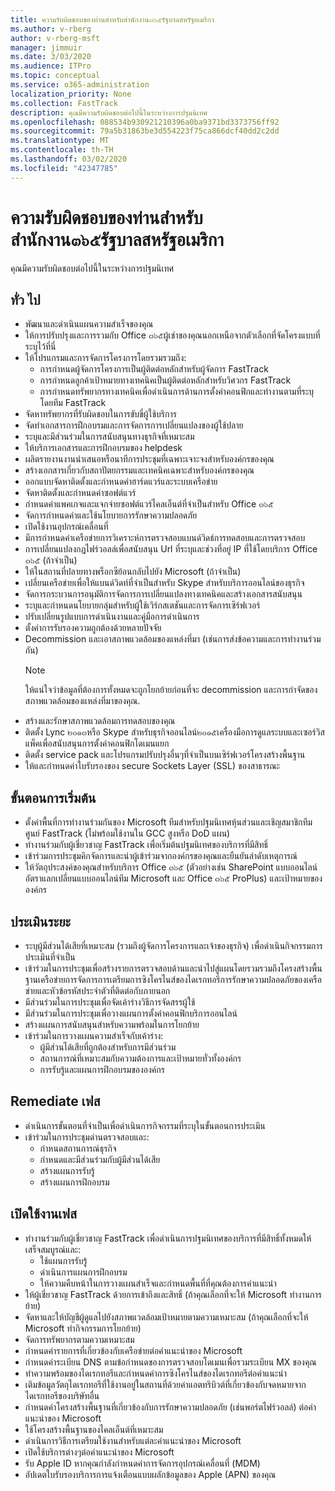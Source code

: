 ```yaml
---
title: ความรับผิดชอบของท่านสำหรับสำนักงาน๓๖๕รัฐบาลสหรัฐอเมริกา
ms.author: v-rberg
author: v-rberg-msft
manager: jimmuir
ms.date: 3/03/2020
ms.audience: ITPro
ms.topic: conceptual
ms.service: o365-administration
localization_priority: None
ms.collection: FastTrack
description: คุณมีความรับผิดชอบต่อไปนี้ในระหว่างการปฐมนิเทศ
ms.openlocfilehash: 088534b930921210396a0ba9371bd3373756ff92
ms.sourcegitcommit: 79a5b31863be3d554223f75ca866dcf40dd2c2dd
ms.translationtype: MT
ms.contentlocale: th-TH
ms.lasthandoff: 03/02/2020
ms.locfileid: "42347785"
---
```

# <a name="your-responsibilities-for-office-365-us-government"></a>ความรับผิดชอบของท่านสำหรับสำนักงาน๓๖๕รัฐบาลสหรัฐอเมริกา

คุณมีความรับผิดชอบต่อไปนี้ในระหว่างการปฐมนิเทศ
  
## <a name="general"></a>ทั่ว ไป

- พัฒนาและดำเนินแผนความสำเร็จของคุณ   
- ให้การปรับปรุงและการรวมกับ Office ๓๖๕ผู้เช่าของคุณนอกเหนือจากตัวเลือกที่จัดโครงแบบที่ระบุไว้ที่นี่    
- ให้โปรแกรมและการจัดการโครงการโดยรวมรวมถึง:     
  - การกำหนดผู้จัดการโครงการเป็นผู้ติดต่อหลักสำหรับผู้จัดการ FastTrack   
  - การกำหนดลูกค้าเป้าหมายทางเทคนิคเป็นผู้ติดต่อหลักสำหรับวิศวกร FastTrack  
  - การกำหนดทรัพยากรทางเทคนิคเพื่อดำเนินการด้านการตั้งค่าคอนฟิกและท่างานตามที่ระบุโดยทีม FastTrack   
- จัดหาทรัพยากรที่รับผิดชอบในการขับขี่ผู้ใช้บริการ    
- จัดทำเอกสารการฝึกอบรมและการจัดการการเปลี่ยนแปลงของผู้ใช้ปลาย    
- ระบุและมีส่วนร่วมในการสนับสนุนทางธุรกิจที่เหมาะสม     
- ให้บริการเอกสารและการฝึกอบรมของ helpdesk     
- ผลิตรายงานงานนำเสนอหรือนาทีการประชุมที่เฉพาะเจาะจงสำหรับองค์กรของคุณ     
- สร้างเอกสารเกี่ยวกับสถาปัตยกรรมและเทคนิคเฉพาะสำหรับองค์กรของคุณ     
- ออกแบบจัดหาติดตั้งและกำหนดค่าฮาร์ดแวร์และระบบเครือข่าย    
- จัดหาติดตั้งและกำหนดค่าซอฟต์แวร์     
- กำหนดค่าแพคเกจและแจกจ่ายซอฟต์แวร์ไคลเอ็นต์ที่จำเป็นสำหรับ Office ๓๖๕    
- จัดการกำหนดค่าและใช้นโยบายการรักษาความปลอดภัย    
- เปิดใช้งานอุปกรณ์เคลื่อนที่    
- มีการกำหนดค่าเครือข่ายการวิเคราะห์การตรวจสอบแบนด์วิดธ์การทดสอบและการตรวจสอบ 
- การเปลี่ยนแปลงกฎไฟร์วอลล์เพื่อสนับสนุน Url ที่ระบุและช่วงที่อยู่ IP ที่ใช้โดยบริการ Office ๓๖๕ (ถ้าจำเป็น)
- ให้ในสถานที่ปลายทางพร็อกซีย้อนกลับไปยัง Microsoft (ถ้าจำเป็น)     
- เปลี่ยนเครือข่ายเพื่อให้แบนด์วิดท์ที่จำเป็นสำหรับ Skype สำหรับบริการออนไลน์ของธุรกิจ   
- จัดการกระบวนการอนุมัติการจัดการการเปลี่ยนแปลงทางเทคนิคและสร้างเอกสารสนับสนุน    
- ระบุและกำหนดนโยบายกลุ่มสำหรับผู้ใช้เวิร์กสเตชันและการจัดการเซิร์ฟเวอร์    
- ปรับเปลี่ยนรูปแบบการดำเนินงานและคู่มือการดำเนินการ   
- ตั้งค่าการรับรองความถูกต้องด้วยหลายปัจจัย   
- Decommission และเอาสภาพแวดล้อมของแหล่งที่มา (เช่นการส่งข้อความและการทำงานร่วมกัน) 
    > [!NOTE]
    > ให้แน่ใจว่าข้อมูลที่ต้องการทั้งหมดจะถูกโยกย้ายก่อนที่จะ decommission และการกำจัดของสภาพแวดล้อมของแหล่งที่มาของคุณ.   
- สร้างและรักษาสภาพแวดล้อมการทดสอบของคุณ  
- ติดตั้ง Lync ๒๐๑๓หรือ Skype สำหรับธุรกิจออนไลน์๒๐๑๕เครื่องมือการดูแลระบบและเซอร์วิสแพ็คเพื่อสนับสนุนการตั้งค่าคอนฟิกโดเมนแยก    
- ติดตั้ง service pack และโปรแกรมปรับปรุงอื่นๆที่จำเป็นบนเซิร์ฟเวอร์โครงสร้างพื้นฐาน     
- ให้และกำหนดค่าใบรับรองของ secure Sockets Layer (SSL) ของสาธารณะ 
    
## <a name="initiate-phase"></a>ขั้นตอนการเริ่มต้น

- ตั้งค่าพื้นที่การทำงานร่วมกันของ Microsoft ทีมสำหรับปฐมนิเทศหุ้นส่วนและเชิญสมาชิกทีมศูนย์ FastTrack (ไม่พร้อมใช้งานใน GCC สูงหรือ DoD แผน)   
- ทำงานร่วมกับผู้เชี่ยวชาญ FastTrack เพื่อเริ่มต้นปฐมนิเทศของบริการที่มีสิทธิ์    
- เข้าร่วมการประชุมคิกจัดการและนำผู้เข้าร่วมจากองค์กรของคุณและยืนยันลำดับเหตุการณ์    
- ให้วัตถุประสงค์ของคุณสำหรับบริการ Office ๓๖๕ (ตัวอย่างเช่น SharePoint แบบออนไลน์อัตราแลกเปลี่ยนแบบออนไลน์ทีม Microsoft และ Office ๓๖๕ ProPlus) และเป้าหมายขององค์กร
    
## <a name="assess-phase"></a>ประเมินระยะ

- ระบุผู้มีส่วนได้เสียที่เหมาะสม (รวมถึงผู้จัดการโครงการและเจ้าของธุรกิจ) เพื่อดำเนินกิจกรรมการประเมินที่จำเป็น    
- เข้าร่วมในการประชุมเพื่อสร้างรายการตรวจสอบด้านและนำไปสู่แผนโดยรวมรวมถึงโครงสร้างพื้นฐานเครือข่ายการจัดการการเตรียมการซิงโครไนส์ของไดเรกทอรีการรักษาความปลอดภัยของเครือข่ายและหัวข้อรหัสประจำตัวที่ติดต่อกับภายนอก 
- มีส่วนร่วมในการประชุมเพื่อจัดเค้าร่างวิธีการจัดสรรผู้ใช้     
- มีส่วนร่วมในการประชุมเพื่อวางแผนการตั้งค่าคอนฟิกบริการออนไลน์    
- สร้างแผนการสนับสนุนสำหรับความพร้อมในการโยกย้าย    
- เข้าร่วมในการวางแผนความสำเร็จกับเค้าร่าง:   
  - ผู้มีส่วนได้เสียที่ถูกต้องสำหรับการมีส่วนร่วม   
  - สถานการณ์ที่เหมาะสมกับความต้องการและเป้าหมายทั่วทั้งองค์กร   
  - การรับรู้และแผนการฝึกอบรมขององค์กร
    
## <a name="remediate-phase"></a>Remediate เฟส

- ดำเนินการขั้นตอนที่จำเป็นเพื่อดำเนินการกิจกรรมที่ระบุในขั้นตอนการประเมิน  
- เข้าร่วมในการประชุมด่านตรวจสอบและ:   
  - กำหนดสถานการณ์ธุรกิจ  
  - กำหนดและมีส่วนร่วมกับผู้มีส่วนได้เสีย  
  - สร้างแผนการรับรู้ 
  - สร้างแผนการฝึกอบรม
    
## <a name="enable-phase"></a>เปิดใช้งานเฟส

- ทำงานร่วมกับผู้เชี่ยวชาญ FastTrack เพื่อดำเนินการปฐมนิเทศของบริการที่มีสิทธิ์ทั้งหมดให้เสร็จสมบูรณ์และ:  
  - ใช้แผนการรับรู้   
  - ดำเนินการแผนการฝึกอบรม   
  - ให้ความคืบหน้าในการวางแผนสำเร็จและกำหนดพื้นที่ที่คุณต้องการคำแนะนำ  
- ให้ผู้เชี่ยวชาญ FastTrack ด้วยการเข้าถึงและสิทธิ์ (ถ้าคุณเลือกที่จะให้ Microsoft ทำงานการย้าย)   
- จัดหาและให้บัญชีผู้ดูแลไปยังสภาพแวดล้อมเป้าหมายตามความเหมาะสม (ถ้าคุณเลือกที่จะให้ Microsoft ทำกิจกรรมการโยกย้าย)    
- จัดการทรัพยากรตามความเหมาะสม     
- กำหนดค่ารายการที่เกี่ยวข้องกับเครือข่ายต่อคำแนะนำของ Microsoft    
- กำหนดค่าระเบียน DNS ตามข้อกำหนดของการตรวจสอบโดเมนเพื่อรวมระเบียน MX ของคุณ    
- ทำความพร้อมของไดเรกทอรีและกำหนดค่าการซิงโครไนส์ของไดเรกทอรีต่อคำแนะนำ   
- เติมข้อมูลวัตถุไดเรกทอรีที่ใช้งานอยู่ในสถานที่ด้วยค่าแอตทริบิวต์ที่เกี่ยวข้องกับจดหมายจากไดเรกทอรีของบริษัทอื่น    
- กำหนดค่าโครงสร้างพื้นฐานที่เกี่ยวข้องกับการรักษาความปลอดภัย (เช่นพอร์ตไฟร์วอลล์) ต่อคำแนะนำของ Microsoft    
- ใช้โครงสร้างพื้นฐานของไคลเอ็นต์ที่เหมาะสม   
- ดำเนินการวิธีการเตรียมใช้งานสำหรับแต่ละคำแนะนำของ Microsoft    
- เปิดใช้บริการต่างๆต่อคำแนะนำของ Microsoft    
- รับ Apple ID หากคุณกำลังกำหนดค่าการจัดการอุปกรณ์เคลื่อนที่ (MDM)   
- อัปเดตใบรับรองบริการการแจ้งเตือนแบบผลักข้อมูลของ Apple (APN) ของคุณ
    

  

